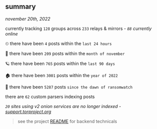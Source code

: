 
## summary
_november 20th, 2022_

currently tracking `128` groups across `233` relays & mirrors - _`88` currently online_

⏲ there have been `4` posts within the `last 24 hours`

🦈 there have been `209` posts within the `month of november`

🪐 there have been `765` posts within the `last 90 days`

🏚 there have been `3001` posts within the `year of 2022`

🦕 there have been `5287` posts `since the dawn of ransomwatch`

there are `62` custom parsers indexing posts

_`20` sites using v2 onion services are no longer indexed - [support.torproject.org](https://support.torproject.org/onionservices/v2-deprecation/)_

> see the project [README](https://github.com/joshhighet/ransomwatch#ransomwatch--) for backend technicals
